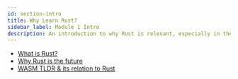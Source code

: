 ```yaml
---
id: section-intro
title: Why Learn Rust?
sidebar_label: Module 1 Intro
description: An introduction to why Rust is relevant, especially in the context of web3.
---
```


- [What is Rust?](./what-is-rust.md)
- [Why Rust is the future](./why-rust.md)
- [WASM TLDR & its relation to Rust](./wasm-tldr.md)
